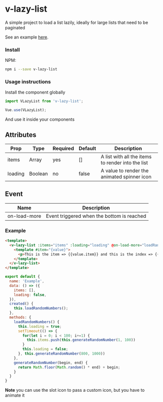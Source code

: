 # v-lazy-list
A simple project to load a list lazily, ideally for large lists that need to be paginated

See an example [here](https://github.com/ajomuch92/v-lazy-list-example).

### Install  

NPM:  
```bash
npm i --save v-lazy-list
```

### Usage instructions  

Install the component globally

```javascript
import VLazyList from 'v-lazy-list';

Vue.use(VLazyList);
```

And use it inside your components

## Attributes

| Prop      | Type | Required |  Default  | Description |
|-----------|-----------|--------|----------|---------|
| items      |     Array   |    yes  |    []    |  A list with all the items to render into the list |
| loading      |     Boolean   |    no  |    false    |  A value to render the animated spinner icon |

## Event
| Name      | Description |
|-----------| -----------|
| on-load-more | Event triggered when the bottom is reached |


### Example

```html
<template>
  <v-lazy-list :items="items" :loading="loading" @on-load-more="loadRandomNumbers">
    <template #item="{value}">
      <p>This is the item => {{value.item}} and this is the index => {{value.index}}</p>
    </template>
  </v-lazy-list>
</template>
```

```javascript
export default {
  name: 'Example',
  data: () => ({
    items: [],
    loading: false,
  }),
  created() {
    this.loadRandomNumbers();
  },
  methods: {
    loadRandomNumbers() {
      this.loading = true;
      setTimeout(() => {
        for(let i = 0; i < 100; i+=1) {
          this.items.push(this.generateRandomNumber(1, 100))
        }
        this.loading = false;
      }, this.generateRandomNumber(800, 1000))
    },
    generateRandomNumber(begin, end) {
      return Math.floor(Math.random() * end) + begin;
    }
  }
}
```

**Note** you can use the slot icon to pass a custom icon, but you have to animate it


